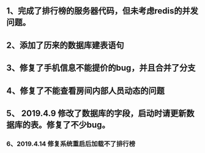 ## 1、完成了排行榜的服务器代码，但未考虑redis的并发问题。

## 2、添加了历来的数据库建表语句

## 3、修复了手机信息不能提价的bug，并且合并了分支

## 4、修复了不能查看房间内部人员动态的问题

## 5、 2019.4.9 修改了数据库的字段，启动时请更新数据库的表。修复了不少bug。

### 6、2019.4.14 修复系统重启后加载不了排行榜



